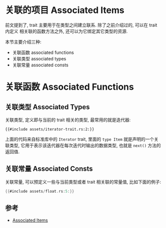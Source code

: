 # 关联的项目 Associated Items

前文提到了, trait 主要用于在类型之间建立联系. 除了之前介绍过的, 可以在 trait 内定义
相关联的函数方法之外, 还可以为它绑定其它类型的资源.

本节主要介绍三种:

- 关联函数 associated functions
- 关联类型 associated types
- 关联常量 associated consts

# 关联函数 Associated Functions

## 关联类型 Associated Types

关联类型, 定义即与当前的 trait 相关的类型, 最常用的就是迭代器:

```rust, no_run
{{#include assets/iterator-trait.rs:2:}}
```

上面的代码来自标准库中的 `Iterator` trait, 里面的 `type Item` 就是声明的一个关联类型,
它用于表示该迭代器在每次迭代时输出的数据类型, 也就是 `next()` 方法的返回值.

## 关联常量 Associated Consts

关联常量, 可以预定义一些与当前类型或者 trait 相关联的常量值, 比如下面的例子:

```rust
{{#include assets/float.rs:5:}}
```

## 参考

- [Associated Items](https://doc.rust-lang.org/reference/items/associated-items.html)